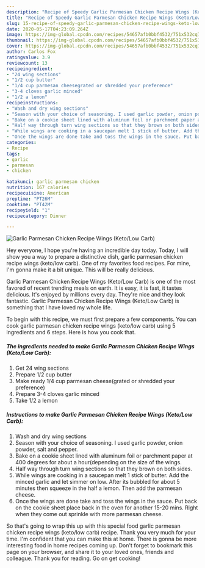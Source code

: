 ```yaml
---
description: "Recipe of Speedy Garlic Parmesan Chicken Recipe Wings (Keto/Low Carb)"
title: "Recipe of Speedy Garlic Parmesan Chicken Recipe Wings (Keto/Low Carb)"
slug: 15-recipe-of-speedy-garlic-parmesan-chicken-recipe-wings-keto-low-carb
date: 2020-05-17T04:23:09.264Z
image: https://img-global.cpcdn.com/recipes/54657afb0bbf4532/751x532cq70/garlic-parmesan-chicken-recipe-wings-ketolow-carb-recipe-main-photo.jpg
thumbnail: https://img-global.cpcdn.com/recipes/54657afb0bbf4532/751x532cq70/garlic-parmesan-chicken-recipe-wings-ketolow-carb-recipe-main-photo.jpg
cover: https://img-global.cpcdn.com/recipes/54657afb0bbf4532/751x532cq70/garlic-parmesan-chicken-recipe-wings-ketolow-carb-recipe-main-photo.jpg
author: Carlos Fox
ratingvalue: 3.9
reviewcount: 13
recipeingredient:
- "24 wing sections"
- "1/2 cup butter"
- "1/4 cup parmesan cheesegrated or shredded your preference"
- "3-4 cloves garlic minced"
- "1/2 a lemon"
recipeinstructions:
- "Wash and dry wing sections"
- "Season with your choice of seasoning. I used garlic powder, onion powder, salt and pepper."
- "Bake on a cookie sheet lined with aluminum foil or parchment paper at 400 degrees for about a hour(depending on the size of the wings."
- "Half way through turn wing sections so that they brown on both sides."
- "While wings are cooking in a saucepan melt 1 stick of butter. Add the minced garlic and let simmer on low. After its bubbled for about 5 minutes then squeeze in the half a lemon. Then add the parmesan cheese."
- "Once the wings are done take and toss the wings in the sauce. Put back on the cookie sheet place back in the oven for another 15-20 mins. Right when they come out sprinkle with more parmesan cheese."
categories:
- Recipe
tags:
- garlic
- parmesan
- chicken

katakunci: garlic parmesan chicken 
nutrition: 167 calories
recipecuisine: American
preptime: "PT26M"
cooktime: "PT42M"
recipeyield: "1"
recipecategory: Dinner

---
```



![Garlic Parmesan Chicken Recipe Wings (Keto/Low Carb)](https://img-global.cpcdn.com/recipes/54657afb0bbf4532/751x532cq70/garlic-parmesan-chicken-recipe-wings-ketolow-carb-recipe-main-photo.jpg)

Hey everyone, I hope you're having an incredible day today. Today, I will show you a way to prepare a distinctive dish, garlic parmesan chicken recipe wings (keto/low carb). One of my favorites food recipes. For mine, I'm gonna make it a bit unique. This will be really delicious.

Garlic Parmesan Chicken Recipe Wings (Keto/Low Carb) is one of the most favored of recent trending meals on earth. It is easy, it is fast, it tastes delicious. It's enjoyed by millions every day. They're nice and they look fantastic. Garlic Parmesan Chicken Recipe Wings (Keto/Low Carb) is something that I have loved my whole life.




To begin with this recipe, we must first prepare a few components. You can cook garlic parmesan chicken recipe wings (keto/low carb) using 5 ingredients and 6 steps. Here is how you cook that.

##### The ingredients needed to make Garlic Parmesan Chicken Recipe Wings (Keto/Low Carb):

1. Get 24 wing sections
1. Prepare 1/2 cup butter
1. Make ready 1/4 cup parmesan cheese(grated or shredded your preference)
1. Prepare 3-4 cloves garlic minced
1. Take 1/2 a lemon




##### Instructions to make Garlic Parmesan Chicken Recipe Wings (Keto/Low Carb):

1. Wash and dry wing sections
1. Season with your choice of seasoning. I used garlic powder, onion powder, salt and pepper.
1. Bake on a cookie sheet lined with aluminum foil or parchment paper at 400 degrees for about a hour(depending on the size of the wings.
1. Half way through turn wing sections so that they brown on both sides.
1. While wings are cooking in a saucepan melt 1 stick of butter. Add the minced garlic and let simmer on low. After its bubbled for about 5 minutes then squeeze in the half a lemon. Then add the parmesan cheese.
1. Once the wings are done take and toss the wings in the sauce. Put back on the cookie sheet place back in the oven for another 15-20 mins. Right when they come out sprinkle with more parmesan cheese.




So that's going to wrap this up with this special food garlic parmesan chicken recipe wings (keto/low carb) recipe. Thank you very much for your time. I'm confident that you can make this at home. There is gonna be more interesting food in home recipes coming up. Don't forget to bookmark this page on your browser, and share it to your loved ones, friends and colleague. Thank you for reading. Go on get cooking!
